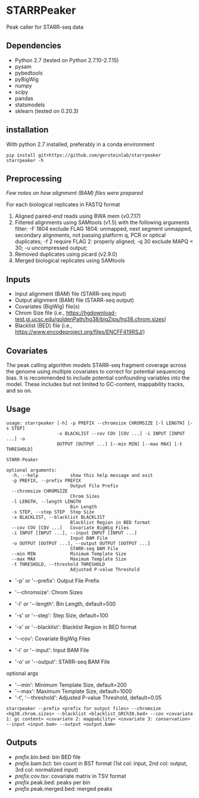 # STARRPeaker
Peak caller for STARR-seq data

## Dependencies

* Python 2.7 (tested on Python 2.7.10-2.7.15)
* pysam
* pybedtools
* pyBigWig
* numpy
* scipy
* pandas
* statsmodels
* sklearn (tested on 0.20.3)

## installation
With python 2.7 installed, preferably in a conda environment
```
pip install git+https://github.com/gersteinlab/starrpeaker
starrpeaker -h
```

## Preprocessing

*Few notes on how alignment (BAM) files were prepared*

For each biological replicates in FASTQ format

1. Aligned paired-end reads using BWA mem (v0.7.17)
2. Filtered alignments using SAMtools (v1.5) with the following arguments
filter: -F 1804 exclude FLAG 1804: unmapped, next segment unmapped, secondary alignments, not passing platform q, PCR or optical duplicates; -f 2 require FLAG 2: properly aligned; -q 30 exclude MAPQ < 30; -u uncompressed output; 
3. Removed duplicates using picard (v2.9.0)
4. Merged biological replicates using SAMtools

## Inputs

* Input alignment (BAM) file (STARR-seq input)
* Output alignment (BAM) file (STARR-seq output)
* Covariates (BigWig) file(s)
* Chrom Size file (i.e., https://hgdownload-test.gi.ucsc.edu/goldenPath/hg38/bigZips/hg38.chrom.sizes) 
* Blacklist (BED) file (i.e., https://www.encodeproject.org/files/ENCFF419RSJ/)

## Covariates

The peak calling algorithm models STARR-seq fragment coverage across the genome using multiple covariates to correct for potential sequencing bias. It is recommended to include potential confounding variables into the model. These includes but not limited to GC-content, mappability tracks, and so on.

## Usage

```
usage: starrpeaker [-h] -p PREFIX --chromsize CHROMSIZE [-l LENGTH] [-s STEP]
                   -x BLACKLIST --cov COV [COV ...] -i INPUT [INPUT ...] -o
                   OUTPUT [OUTPUT ...] [--min MIN] [--max MAX] [-t THRESHOLD]

STARR-Peaker

optional arguments:
  -h, --help            show this help message and exit
  -p PREFIX, --prefix PREFIX
                        Output File Prefix
  --chromsize CHROMSIZE
                        Chrom Sizes
  -l LENGTH, --length LENGTH
                        Bin Length
  -s STEP, --step STEP  Step Size
  -x BLACKLIST, --blacklist BLACKLIST
                        Blacklist Region in BED format
  --cov COV [COV ...]   Covariate BigWig Files
  -i INPUT [INPUT ...], --input INPUT [INPUT ...]
                        Input BAM File
  -o OUTPUT [OUTPUT ...], --output OUTPUT [OUTPUT ...]
                        STARR-seq BAM File
  --min MIN             Minimum Template Size
  --max MAX             Maximum Template Size
  -t THRESHOLD, --threshold THRESHOLD
                        Adjusted P-value Threshold
```

* '-p' or '--prefix': Output File Prefix
* '--chromsize': Chrom Sizes
* '-l' or '--length': Bin Length, default=500
* '-s' or '--step': Step Size, default=100
* '-x' or '--blacklist': Blacklist Region in BED format
* '--cov': Covariate BigWig Files

* '-i' or '--input': Input BAM File
* '-o' or '--output': STARR-seq BAM File

optional args
* '--min': Minimum Template Size, default=200
* '--max': Maximum Template Size, default=1000
* '-t', '--threshold': Adjusted P-value Threshold, default=0.05

```
starrpeaker --prefix <prefix for output files> --chromsize <hg38.chrom.sizes> --blacklist <blacklist_GRCh38.bed> --cov <covariate 1: gc content> <covariate 2: mappability> <covariate 3: conservation> --input <input.bam> --output <output.bam>
```

## Outputs

* *prefix*.bin.bed: bin BED file
* *prefix*.bam.bct: bin count in BST format (1st col: input, 2nd col: output, 3rd col: normalized input)
* *prefix*.cov.tsv: covariate matrix in TSV format
* *prefix*.peak.bed: peaks per bin
* *prefix*.peak.merged.bed: merged peaks
